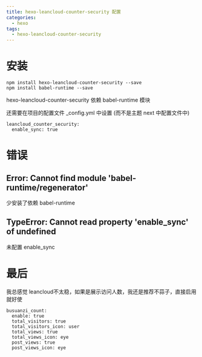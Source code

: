 ```yaml
---
title: hexo-leancloud-counter-security 配置
categories:
  - hexo
tags:
  - hexo-leancloud-counter-security
---
```


# 安装

```
npm install hexo-leancloud-counter-security --save
npm install babel-runtime --save
```
hexo-leancloud-counter-security 依赖 babel-runtime 模块

还需要在项目的配置文件 _config.yml 中设置 (而不是主题 next 中配置文件中)

```
leancloud_counter_security:
  enable_sync: true
```

# 错误
## Error: Cannot find module 'babel-runtime/regenerator'
少安装了依赖 babel-runtime

## TypeError: Cannot read property 'enable_sync' of undefined
未配置 enable_sync


# 最后
我总感觉 leancloud不太稳，如果是展示访问人数，我还是推荐不蒜子，直接启用就好使
```
busuanzi_count:
  enable: true
  total_visitors: true
  total_visitors_icon: user
  total_views: true
  total_views_icon: eye
  post_views: true
  post_views_icon: eye
```







